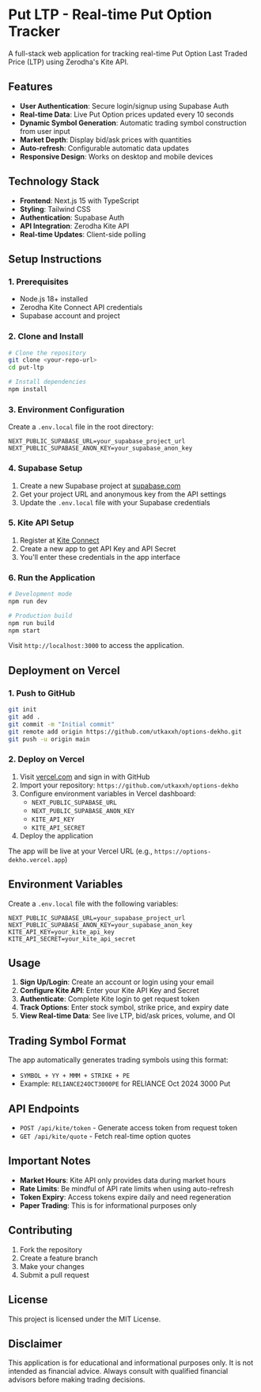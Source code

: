 # Put LTP - Real-time Put Option Tracker

A full-stack web application for tracking real-time Put Option Last Traded Price (LTP) using Zerodha's Kite API.

## Features

- **User Authentication**: Secure login/signup using Supabase Auth
- **Real-time Data**: Live Put Option prices updated every 10 seconds
- **Dynamic Symbol Generation**: Automatic trading symbol construction from user input
- **Market Depth**: Display bid/ask prices with quantities
- **Auto-refresh**: Configurable automatic data updates
- **Responsive Design**: Works on desktop and mobile devices

## Technology Stack

- **Frontend**: Next.js 15 with TypeScript
- **Styling**: Tailwind CSS
- **Authentication**: Supabase Auth
- **API Integration**: Zerodha Kite API
- **Real-time Updates**: Client-side polling

## Setup Instructions

### 1. Prerequisites

- Node.js 18+ installed
- Zerodha Kite Connect API credentials
- Supabase account and project

### 2. Clone and Install

```bash
# Clone the repository
git clone <your-repo-url>
cd put-ltp

# Install dependencies
npm install
```

### 3. Environment Configuration

Create a `.env.local` file in the root directory:

```env
NEXT_PUBLIC_SUPABASE_URL=your_supabase_project_url
NEXT_PUBLIC_SUPABASE_ANON_KEY=your_supabase_anon_key
```

### 4. Supabase Setup

1. Create a new Supabase project at [supabase.com](https://supabase.com)
2. Get your project URL and anonymous key from the API settings
3. Update the `.env.local` file with your Supabase credentials

### 5. Kite API Setup

1. Register at [Kite Connect](https://kite.trade/docs/connect/v3/)
2. Create a new app to get API Key and API Secret
3. You'll enter these credentials in the app interface

### 6. Run the Application

```bash
# Development mode
npm run dev

# Production build
npm run build
npm start
```

Visit `http://localhost:3000` to access the application.

## Deployment on Vercel

### 1. Push to GitHub

```bash
git init
git add .
git commit -m "Initial commit"
git remote add origin https://github.com/utkaxxh/options-dekho.git
git push -u origin main
```

### 2. Deploy on Vercel

1. Visit [vercel.com](https://vercel.com) and sign in with GitHub
2. Import your repository: `https://github.com/utkaxxh/options-dekho`
3. Configure environment variables in Vercel dashboard:
   - `NEXT_PUBLIC_SUPABASE_URL`
   - `NEXT_PUBLIC_SUPABASE_ANON_KEY` 
   - `KITE_API_KEY`
   - `KITE_API_SECRET`
4. Deploy the application

The app will be live at your Vercel URL (e.g., `https://options-dekho.vercel.app`)

## Environment Variables

Create a `.env.local` file with the following variables:

```env
NEXT_PUBLIC_SUPABASE_URL=your_supabase_project_url
NEXT_PUBLIC_SUPABASE_ANON_KEY=your_supabase_anon_key
KITE_API_KEY=your_kite_api_key
KITE_API_SECRET=your_kite_api_secret
```

## Usage

1. **Sign Up/Login**: Create an account or login using your email
2. **Configure Kite API**: Enter your Kite API Key and Secret
3. **Authenticate**: Complete Kite login to get request token
4. **Track Options**: Enter stock symbol, strike price, and expiry date
5. **View Real-time Data**: See live LTP, bid/ask prices, volume, and OI

## Trading Symbol Format

The app automatically generates trading symbols using this format:
- `SYMBOL + YY + MMM + STRIKE + PE`
- Example: `RELIANCE24OCT3000PE` for RELIANCE Oct 2024 3000 Put

## API Endpoints

- `POST /api/kite/token` - Generate access token from request token
- `GET /api/kite/quote` - Fetch real-time option quotes

## Important Notes

- **Market Hours**: Kite API only provides data during market hours
- **Rate Limits**: Be mindful of API rate limits when using auto-refresh
- **Token Expiry**: Access tokens expire daily and need regeneration
- **Paper Trading**: This is for informational purposes only

## Contributing

1. Fork the repository
2. Create a feature branch
3. Make your changes
4. Submit a pull request

## License

This project is licensed under the MIT License.

## Disclaimer

This application is for educational and informational purposes only. It is not intended as financial advice. Always consult with qualified financial advisors before making trading decisions.